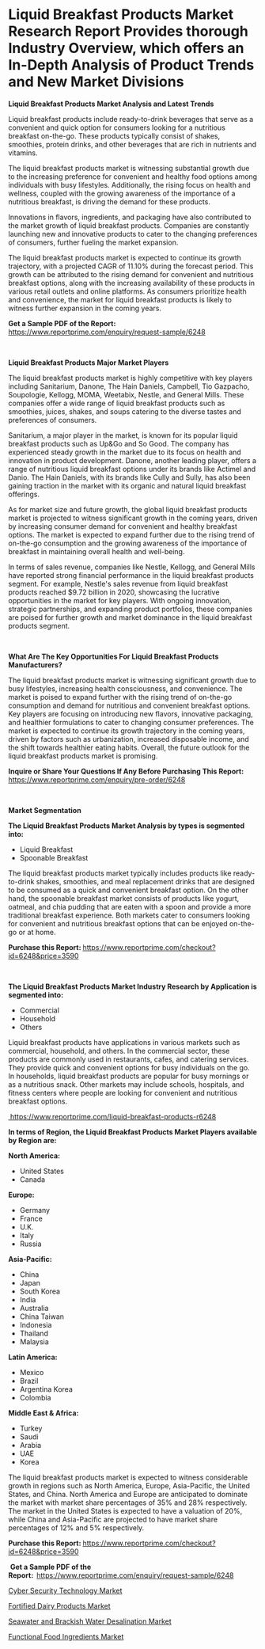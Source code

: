 <p><h1>Liquid Breakfast Products Market Research Report Provides thorough Industry Overview, which offers an In-Depth Analysis of Product Trends and New Market Divisions</h1></p><p><strong>Liquid Breakfast Products Market Analysis and Latest Trends</strong></p>
<p><p>Liquid breakfast products include ready-to-drink beverages that serve as a convenient and quick option for consumers looking for a nutritious breakfast on-the-go. These products typically consist of shakes, smoothies, protein drinks, and other beverages that are rich in nutrients and vitamins.</p><p>The liquid breakfast products market is witnessing substantial growth due to the increasing preference for convenient and healthy food options among individuals with busy lifestyles. Additionally, the rising focus on health and wellness, coupled with the growing awareness of the importance of a nutritious breakfast, is driving the demand for these products.</p><p>Innovations in flavors, ingredients, and packaging have also contributed to the market growth of liquid breakfast products. Companies are constantly launching new and innovative products to cater to the changing preferences of consumers, further fueling the market expansion.</p><p>The liquid breakfast products market is expected to continue its growth trajectory, with a projected CAGR of 11.10% during the forecast period. This growth can be attributed to the rising demand for convenient and nutritious breakfast options, along with the increasing availability of these products in various retail outlets and online platforms. As consumers prioritize health and convenience, the market for liquid breakfast products is likely to witness further expansion in the coming years.</p></p>
<p><strong>Get a Sample PDF of the Report:&nbsp;</strong> <a href="https://www.reportprime.com/enquiry/request-sample/6248">https://www.reportprime.com/enquiry/request-sample/6248</a></p>
<p>&nbsp;</p>
<p><strong>Liquid Breakfast Products Major Market Players</strong></p>
<p><p>The liquid breakfast products market is highly competitive with key players including Sanitarium, Danone, The Hain Daniels, Campbell, Tio Gazpacho, Soupologie, Kellogg, MOMA, Weetabix, Nestle, and General Mills. These companies offer a wide range of liquid breakfast products such as smoothies, juices, shakes, and soups catering to the diverse tastes and preferences of consumers.</p><p>Sanitarium, a major player in the market, is known for its popular liquid breakfast products such as Up&Go and So Good. The company has experienced steady growth in the market due to its focus on health and innovation in product development. Danone, another leading player, offers a range of nutritious liquid breakfast options under its brands like Actimel and Danio. The Hain Daniels, with its brands like Cully and Sully, has also been gaining traction in the market with its organic and natural liquid breakfast offerings.</p><p>As for market size and future growth, the global liquid breakfast products market is projected to witness significant growth in the coming years, driven by increasing consumer demand for convenient and healthy breakfast options. The market is expected to expand further due to the rising trend of on-the-go consumption and the growing awareness of the importance of breakfast in maintaining overall health and well-being.</p><p>In terms of sales revenue, companies like Nestle, Kellogg, and General Mills have reported strong financial performance in the liquid breakfast products segment. For example, Nestle's sales revenue from liquid breakfast products reached $9.72 billion in 2020, showcasing the lucrative opportunities in the market for key players. With ongoing innovation, strategic partnerships, and expanding product portfolios, these companies are poised for further growth and market dominance in the liquid breakfast products segment.</p></p>
<p>&nbsp;</p>
<p><strong>What Are The Key Opportunities For Liquid Breakfast Products Manufacturers?</strong></p>
<p><p>The liquid breakfast products market is witnessing significant growth due to busy lifestyles, increasing health consciousness, and convenience. The market is poised to expand further with the rising trend of on-the-go consumption and demand for nutritious and convenient breakfast options. Key players are focusing on introducing new flavors, innovative packaging, and healthier formulations to cater to changing consumer preferences. The market is expected to continue its growth trajectory in the coming years, driven by factors such as urbanization, increased disposable income, and the shift towards healthier eating habits. Overall, the future outlook for the liquid breakfast products market is promising.</p></p>
<p><strong>Inquire or Share Your Questions If Any Before Purchasing This Report:</strong> <a href="https://www.reportprime.com/enquiry/pre-order/6248">https://www.reportprime.com/enquiry/pre-order/6248</a></p>
<p>&nbsp;</p>
<p><strong>Market Segmentation</strong></p>
<p><strong>The Liquid Breakfast Products Market Analysis by types is segmented into:</strong></p>
<p><ul><li>Liquid Breakfast</li><li>Spoonable Breakfast</li></ul></p>
<p><p>The liquid breakfast products market typically includes products like ready-to-drink shakes, smoothies, and meal replacement drinks that are designed to be consumed as a quick and convenient breakfast option. On the other hand, the spoonable breakfast market consists of products like yogurt, oatmeal, and chia pudding that are eaten with a spoon and provide a more traditional breakfast experience. Both markets cater to consumers looking for convenient and nutritious breakfast options that can be enjoyed on-the-go or at home.</p></p>
<p><strong>Purchase this Report:&nbsp;</strong><a href="https://www.reportprime.com/checkout?id=6248&price=3590">https://www.reportprime.com/checkout?id=6248&price=3590</a></p>
<p>&nbsp;</p>
<p><strong>The Liquid Breakfast Products Market Industry Research by Application is segmented into:</strong></p>
<p><ul><li>Commercial</li><li>Household</li><li>Others</li></ul></p>
<p><p>Liquid breakfast products have applications in various markets such as commercial, household, and others. In the commercial sector, these products are commonly used in restaurants, cafes, and catering services. They provide quick and convenient options for busy individuals on the go. In households, liquid breakfast products are popular for busy mornings or as a nutritious snack. Other markets may include schools, hospitals, and fitness centers where people are looking for convenient and nutritious breakfast options.</p></p>
<p><a href="https://www.reportprime.com/liquid-breakfast-products-r6248">&nbsp;https://www.reportprime.com/liquid-breakfast-products-r6248</a></p>
<p><strong>In terms of Region, the Liquid Breakfast Products Market Players available by Region are:</strong></p>
<p>
    <p> <strong> North America: </strong>
        <ul>
            <li>United States</li>
            <li>Canada</li>
        </ul>
        </p> 
    <p> <strong> Europe: </strong>
        <ul>
            <li>Germany</li>
            <li>France</li>
            <li>U.K.</li>
            <li>Italy</li>
            <li>Russia</li>
        </ul>
        </p> 
    <p> <strong> Asia-Pacific: </strong>
        <ul>
            <li>China</li>
            <li>Japan</li>
            <li>South Korea</li>
            <li>India</li>
            <li>Australia</li>
            <li>China Taiwan</li>
            <li>Indonesia</li>
            <li>Thailand</li>
            <li>Malaysia</li>
        </ul>
        </p> 
    <p> <strong> Latin America: </strong>
        <ul>
            <li>Mexico</li>
            <li>Brazil</li>
            <li>Argentina Korea</li>
            <li>Colombia</li>
        </ul>
        </p> 
    <p> <strong> Middle East & Africa: </strong>
        <ul>
            <li>Turkey</li>
            <li>Saudi</li>
            <li>Arabia</li>
            <li>UAE</li>
            <li>Korea</li>
        </ul>
    </p>
    </p>
<p><p>The liquid breakfast products market is expected to witness considerable growth in regions such as North America, Europe, Asia-Pacific, the United States, and China. North America and Europe are anticipated to dominate the market with market share percentages of 35% and 28% respectively. The market in the United States is expected to have a valuation of 20%, while China and Asia-Pacific are projected to have market share percentages of 12% and 5% respectively.</p></p>
<p><strong>Purchase this Report: </strong><a href="https://www.reportprime.com/checkout?id=6248&price=3590">https://www.reportprime.com/checkout?id=6248&price=3590</a></p>
<p>&nbsp;<strong>Get a Sample PDF of the Report:&nbsp;&nbsp;</strong><a href="https://www.reportprime.com/enquiry/request-sample/6248">https://www.reportprime.com/enquiry/request-sample/6248</a></p>
<p><strong></strong></p>
<p><p><a href="https://issuu.com/reportprime-2/docs/cyber-security-technology-market-size-2030.pptx">Cyber Security Technology Market</a></p><p><a href="https://github.com/gulaimolin/Market-Research-Report-List-5/blob/main/fortified-dairy-products-market.md">Fortified Dairy Products Market</a></p><p><a href="https://issuu.com/reportprime-2/docs/seawater-and-brackish-water-desalination-market-si">Seawater and Brackish Water Desalination Market</a></p><p><a href="https://github.com/mauripalmi/Market-Research-Report-List-4/blob/main/functional-food-ingredients-market.md">Functional Food Ingredients Market</a></p></p>